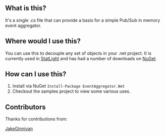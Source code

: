 What is this?
--
It's a single .cs file that can provide a basis for a simple Pub/Sub in memory event aggregator.

Where would I use this?
--
You can use this to decouple any set of objects in your .net project. It is currently used in [StatLight](http://statlight.codeplex.com) and has had a number of downloads on [NuGet](http://nuget.org/List/Packages/EventAggregator.Net).

How can I use this?
--
1. Install via NuGet `Install-Package EventAggregator.Net`
2. Checkout the samples project to view some various uses.

Contributors
--
Thanks for contributions from:

[JakeGinnivan](https://github.com/JakeGinnivan)
